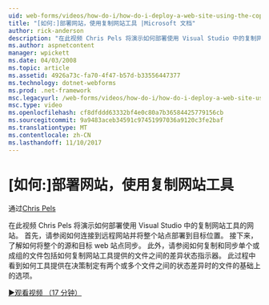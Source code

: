 ```yaml
---
uid: web-forms/videos/how-do-i/how-do-i-deploy-a-web-site-using-the-copy-web-site-tool
title: "[如何:]部署网站，使用复制网站工具 |Microsoft 文档"
author: rick-anderson
description: "在此视频 Chris Pels 将演示如何部署使用 Visual Studio 中的复制网站工具的网站。 首先请参阅如何连接到远程网站和..."
ms.author: aspnetcontent
manager: wpickett
ms.date: 04/03/2008
ms.topic: article
ms.assetid: 4926a73c-fa70-4f47-b57d-b33556447377
ms.technology: dotnet-webforms
ms.prod: .net-framework
msc.legacyurl: /web-forms/videos/how-do-i/how-do-i-deploy-a-web-site-using-the-copy-web-site-tool
msc.type: video
ms.openlocfilehash: cf8dfddd63332bf4e0c80a7b36584425779156cb
ms.sourcegitcommit: 9a9483aceb34591c97451997036a9120c3fe2baf
ms.translationtype: MT
ms.contentlocale: zh-CN
ms.lasthandoff: 11/10/2017
---
```

<a name="how-do-i-deploy-a-web-site-using-the-copy-web-site-tool"></a>[如何:]部署网站，使用复制网站工具
====================
通过[Chris Pels](https://twitter.com/chrispels)

在此视频 Chris Pels 将演示如何部署使用 Visual Studio 中的复制网站工具的网站。 首先，请参阅如何连接到远程网站并将整个站点部署到目标位置。 接下来，了解如何将整个的源和目标 web 站点同步。 此外，请参阅如何复制和同步单个或成组的文件包括如何复制网站工具提供的文件之间的差异状态指示器。 此过程中看到如何工具提供在决策制定有两个或多个文件之间的状态差异时的文件的基础上的选项。

[&#9654;观看视频 （17 分钟）](https://channel9.msdn.com/Blogs/ASP-NET-Site-Videos/how-do-i-deploy-a-web-site-using-the-copy-web-site-tool)
